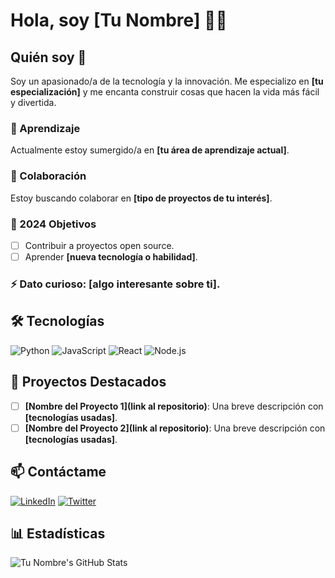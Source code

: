 # Hola, soy [Tu Nombre] 👋🌟

## Quién soy 🚀

Soy un apasionado/a de la tecnología y la innovación. Me especializo en **[tu especialización]** y me encanta construir cosas que hacen la vida más fácil y divertida.

### 🌱 Aprendizaje
Actualmente estoy sumergido/a en **[tu área de aprendizaje actual]**.

### 👯 Colaboración
Estoy buscando colaborar en **[tipo de proyectos de tu interés]**.

### 🥅 2024 Objetivos
- [ ] Contribuir a proyectos open source.
- [ ] Aprender **[nueva tecnología o habilidad]**.

### ⚡ Dato curioso: **[algo interesante sobre ti]**.

## 🛠 Tecnologías

![Python](https://img.shields.io/badge/-Python-3776AB?style=flat-square&logo=python&logoColor=white)
![JavaScript](https://img.shields.io/badge/-JavaScript-F7DF1E?style=flat-square&logo=javascript&logoColor=black)
![React](https://img.shields.io/badge/-React-61DAFB?style=flat-square&logo=react&logoColor=black)
![Node.js](https://img.shields.io/badge/-Node.js-339933?style=flat-square&logo=nodedotjs&logoColor=white)
<!-- Agrega más tecnologías según tus habilidades -->

## 🌟 Proyectos Destacados

- [ ] **[Nombre del Proyecto 1](link al repositorio)**: Una breve descripción con **[tecnologías usadas]**.
- [ ] **[Nombre del Proyecto 2](link al repositorio)**: Una breve descripción con **[tecnologías usadas]**.

## 📫 Contáctame

[![LinkedIn](https://img.shields.io/badge/-LinkedIn-0A66C2?style=flat-square&logo=linkedin&logoColor=white)](https://linkedin.com/in/tu-linkedin)
[![Twitter](https://img.shields.io/badge/-Twitter-1DA1F2?style=flat-square&logo=twitter&logoColor=white)](https://twitter.com/tu_twitter)
<!-- Añade más redes sociales si lo deseas -->

## 📊 Estadísticas

![Tu Nombre's GitHub Stats](https://github-readme-stats.vercel.app/api?username=tu-usuario&show_icons=true&theme=radical)


